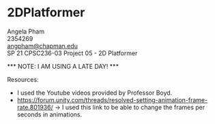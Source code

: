 # 2DPlatformer

 Angela Pham  
 2354269  
 angpham@chapman.edu  
 SP 21 CPSC236-03
 Project 05 - 2D Platformer

 *** NOTE: I AM USING A LATE DAY! ***

 Resources:
 - I used the Youtube videos provided by Professor Boyd.
 - https://forum.unity.com/threads/resolved-setting-animation-frame-rate.801936/ -> I used this link to be able to change the frames per seconds in animations.
